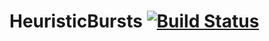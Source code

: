 # HeuristicBursts [![Build Status](https://travis-ci.org/HSDL/HeuristicBursts.svg?branch=master)](https://travis-ci.org/HSDL/HeuristicBursts.svg)
